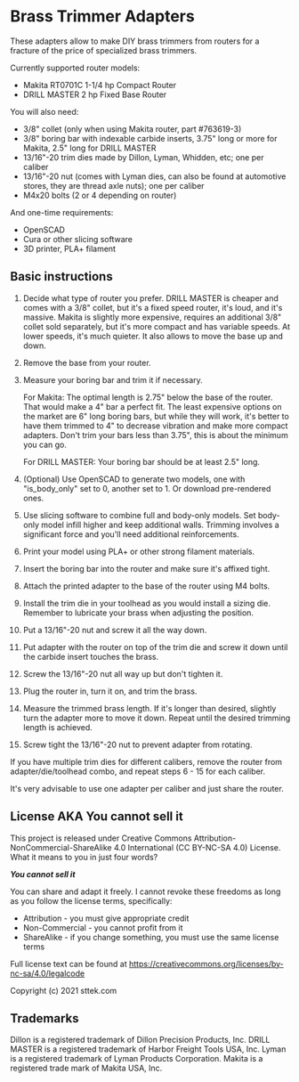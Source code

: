 ﻿# Brass Trimmer Adapters

These adapters allow to make DIY brass trimmers from routers for a fracture of the price of specialized brass trimmers.

Currently supported router models:

* Makita RT0701C 1-1/4 hp Compact Router
* DRILL MASTER 2 hp Fixed Base Router

You will also need:

* 3/8" collet (only when using Makita router, part #763619-3)
* 3/8" boring bar with indexable carbide inserts, 3.75" long or more for Makita, 2.5" long for DRILL MASTER
* 13/16"-20 trim dies made by Dillon, Lyman, Whidden, etc; one per caliber
* 13/16"-20 nut (comes with Lyman dies, can also be found at automotive stores, they are thread axle nuts); one per caliber
* M4x20 bolts (2 or 4 depending on router) 

And one-time requirements:

* OpenSCAD
* Cura or other slicing software
* 3D printer, PLA+ filament

## Basic instructions

1. Decide what type of router you prefer. DRILL MASTER is cheaper and comes with a 3/8" collet, but it's a fixed speed router, it's loud, and it's massive. Makita is slightly more expensive, requires an additional 3/8" collet sold separately, but it's more compact and has variable speeds. At lower speeds, it's much quieter. It also allows to move the base up and down.

2. Remove the base from your router. 

3. Measure your boring bar and trim it if necessary.
 
   For Makita: The optimal length is 2.75" below the base of the router. That would make a 4" bar a perfect fit. The least expensive options on the market are 6" long boring bars, but while they will work, it's better to have them trimmed to 4" to decrease vibration and make more compact adapters. Don't trim your bars less than 3.75", this is about the minimum you can go.

   For DRILL MASTER: Your boring bar should be at least 2.5" long.

4. (Optional) Use OpenSCAD to generate two models, one with "is_body_only" set to 0, another set to 1. Or download pre-rendered ones. 

5. Use slicing software to combine full and body-only models. Set body-only model infill higher and keep additional walls. Trimming involves a significant force and you'll need additional reinforcements.

6. Print your model using PLA+ or other strong filament materials.

7. Insert the boring bar into the router and make sure it's affixed tight.

8. Attach the printed adapter to the base of the router using M4 bolts.

9. Install the trim die in your toolhead as you would install a sizing die. Remember to lubricate your brass when adjusting the position.

10. Put a 13/16"-20 nut and screw it all the way down.

11. Put adapter with the router on top of the trim die and screw it down until the carbide insert touches the brass.

12. Screw the 13/16"-20 nut all way up but don't tighten it.

13. Plug the router in, turn it on, and trim the brass.

14. Measure the trimmed brass length. If it's longer than desired, slightly turn the adapter more to move it down. Repeat until the desired trimming length is achieved.

15. Screw tight the 13/16"-20 nut to prevent adapter from rotating.


If you have multiple trim dies for different calibers, remove the router from adapter/die/toolhead combo, and repeat steps 6 - 15 for each caliber.

It's very advisable to use one adapter per caliber and just share the router.

## License AKA **You cannot sell it**

This project is released under Creative Commons Attribution-NonCommercial-ShareAlike 4.0 International (CC BY-NC-SA 4.0) License. What it means to you in just four words?

***You cannot sell it***

You can share and adapt it freely. I cannot revoke these freedoms as long as you follow the license terms, specifically:

* Attribution - you must give appropriate credit
* Non-Commercial - you cannot profit from it
* ShareAlike - if you change something, you must use the same license terms

Full license text can be found at https://creativecommons.org/licenses/by-nc-sa/4.0/legalcode

Copyright (c) 2021 sttek.com

## Trademarks

Dillon is a registered trademark of Dillon Precision Products, Inc.
DRILL MASTER is a registered trademark of Harbor Freight Tools USA, Inc.
Lyman is a registered trademark of Lyman Products Corporation.
Makita is a registered trade mark of Makita USA, Inc.
